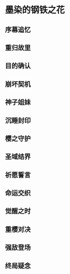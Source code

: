 # 墨染的钢铁之花

## 序幕追忆

## 重归故里

## 目的确认

## 崩坏契机

## 神子姐妹

## 沉睡封印

## 樱之守护

## 圣域结界

## 祈愿誓言

## 命运交织

## 觉醒之时

## 重樱对决

## 强敌登场

## 终局疑念

